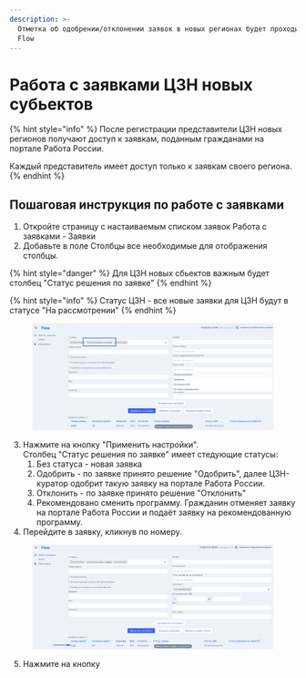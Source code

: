 ```yaml
---
description: >-
  Отметка об одобрении/отклонении заявок в новых регионах будет проходить во
  Flow
---
```


# Работа с заявками ЦЗН новых субьектов

{% hint style="info" %}
После регистрации представители ЦЗН новых регионов получают доступ к заявкам, поданным гражданами на портале Работа России.

Каждый представитель имеет доступ только к заявкам своего региона.
{% endhint %}

## Пошаговая инструкция по работе с заявками

1. Откройте страницу с настаиваемым списком заявок Работа с заявками - Заявки
2. Добавьте в поле Столбцы все необходимые для отображения столбцы.

{% hint style="danger" %}
Для ЦЗН новых сбьектов важным будет столбец "Статус решения по заявке"
{% endhint %}

{% hint style="info" %}
Статус ЦЗН - все новые заявки для ЦЗН будут в статусе "На рассмотрении"
{% endhint %}

<figure><img src="../.gitbook/assets/image (8).png" alt=""><figcaption></figcaption></figure>

3. Нажмите на кнопку "Применить настройки".\
   Столбец "Статус  решения по заявке" имеет стедующие статусы:
   1. Без статуса  - новая заявка
   2. Одобрить - по заявке принято решение "Одобрить", далее ЦЗН-куратор одобрит такую заявку на портале Работа России.
   3. Отклонить - по заявке принято решение "Отклонить"
   4. Рекомендовано сменить программу. Гражданин отменяет заявку на портале Работа России и подаёт заявку на рекомендованную программу.
4. Перейдите в заявку, кликнув по номеру.

<figure><img src="../.gitbook/assets/image.png" alt=""><figcaption></figcaption></figure>

5. Нажмите на кнопку

